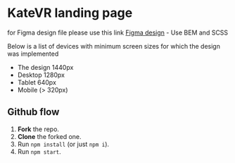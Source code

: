 # KateVR landing page

for Figma design file please use this link
[Figma design](https://www.figma.com/file/Blpg4iapsI7fRqJeSp6DvK/KatVR?node-id=1%3A370) - Use BEM and SCSS

Below is a list of devices with minimum screen sizes for which the design was implemented
- The design 1440px
- Desktop 1280px
- Tablet 640px
- Mobile (> 320px)



## Github flow
1. **Fork** the repo.
2. **Clone** the forked one.
3. Run `npm install` (or just `npm i`).
4. Run `npm start`.
